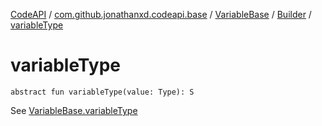 [CodeAPI](../../../index.md) / [com.github.jonathanxd.codeapi.base](../../index.md) / [VariableBase](../index.md) / [Builder](index.md) / [variableType](.)

# variableType

`abstract fun variableType(value: Type): S`

See [VariableBase.variableType](../variable-type.md)


